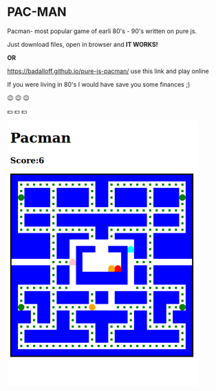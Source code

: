 # PAC-MAN

Pacman- most popular game of earli 80's - 90's written on pure js.

Just download files, open in browser and **IT WORKS!** 

**OR**

https://badalloff.github.io/pure-js-pacman/ use this link and play online

If you were living in 80's I would have save you some finances ;)

:wink: :wink: :wink:

:dollar: :dollar: :dollar:


![alt text](images/pacman.png)